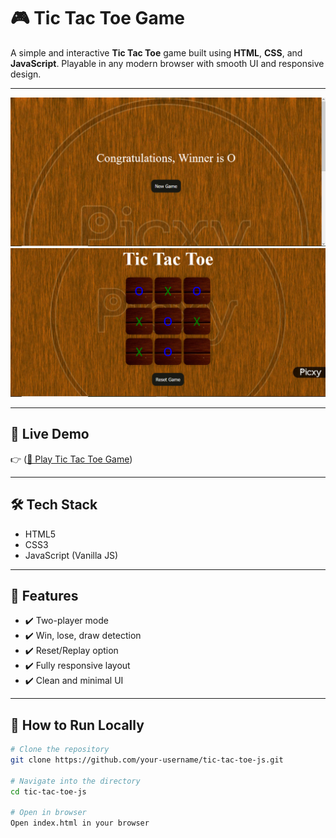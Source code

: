 # 🎮 Tic Tac Toe Game

A simple and interactive **Tic Tac Toe** game built using **HTML**, **CSS**, and **JavaScript**. Playable in any modern browser with smooth UI and responsive design.

---

[![Tic Tac Toe Screenshot](assets/Screenshot1.png)](assets/Screenshot1.png)
[![Tic Tac Toe Screenshot](assets/Screenshot.png)](assets/Screenshot.png)

---

## 🔗 Live Demo

👉 ([🔗 Play Tic Tac Toe Game](https://Kajal-Kumari951.github.io/tic-tac-toe-game/))


---

## 🛠️ Tech Stack

- HTML5
- CSS3
- JavaScript (Vanilla JS)

---

## 📌 Features

- ✔️ Two-player mode
- ✔️ Win, lose, draw detection
- ✔️ Reset/Replay option
- ✔️ Fully responsive layout
- ✔️ Clean and minimal UI

---

## 🚀 How to Run Locally

```bash
# Clone the repository
git clone https://github.com/your-username/tic-tac-toe-js.git

# Navigate into the directory
cd tic-tac-toe-js

# Open in browser
Open index.html in your browser
